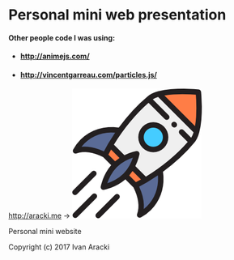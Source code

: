 # Personal mini web presentation

#### Other people code I was using:

- #### http://animejs.com/
- #### http://vincentgarreau.com/particles.js/


http://aracki.me -> ![Alt text](/img/space-ship.png "Space ship") 

 Personal mini website
 
 Copyright (c) 2017 Ivan Aracki
